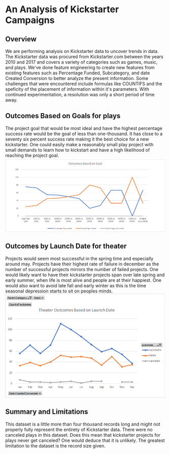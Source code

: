 # An Analysis of Kickstarter Campaigns

## Overview
We are performing analysis on Kickstarter data to uncover trends in data. The Kickstarter data was procured from Kickstarter.com between the years 2010 and 2017 and covers a variety of categories such as games, music, and plays. We've done feature engineering to create new features from existing features such as Percentage Funded, Subcategory, and date Created Conversion to better analyze the present information. Some challenges that were encountered include formulas like COUNTIFS and the speficity of the placement of information within it's parameters. With continued experimentation, a resolution was only a short period of time away.


## Outcomes Based on Goals for plays
The project goal that would be most ideal and have the highest percentage success rate would be the goal of less than one-thousand. It has close to a seventy six percent success rate making it the best choice for a new kickstarter. One could easily make a reasonably small play project with small demands to learn how to kickstart and have a high likelihood of reaching the project goal.
![alt text](images/Outcomes_vs_Goals.png)


## Outcomes by Launch Date for theater
Projects would seem most successful in the spring time and especially around may. Projects have their highest rate of failure in december as the number of successful projects mirrors the number of failed projects. One would likely want to have their kickstarter projects span over late spring and early summer, when life is most alive and people are at their happiest. One would also want to avoid late fall and early winter as this is the time seasonal depression starts to sit on peoples minds. 
![alt text](images/Theater_Outcomes_vs_Launch%20Date.png)


## Summary and Limitations
This dataset is a little more than four thousand records long and might not properly fully represent the entirety of Kickstarter data. There were no canceled plays in this dataset. Does this mean that kickstarter projects for plays never get canceled? One would deduce that it is unlikely. The greatest limitation to the dataset is the record size given.
